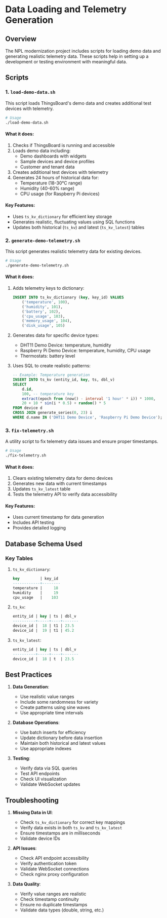 # Data Loading and Telemetry Generation

## Overview

The NPL modernization project includes scripts for loading demo data and generating realistic telemetry data. These scripts help in setting up a development or testing environment with meaningful data.

## Scripts

### 1. `load-demo-data.sh`

This script loads ThingsBoard's demo data and creates additional test devices with telemetry.

```bash
# Usage
./load-demo-data.sh
```

#### What it does:

1. Checks if ThingsBoard is running and accessible
2. Loads demo data including:
   - Demo dashboards with widgets
   - Sample devices and device profiles
   - Customer and tenant data
3. Creates additional test devices with telemetry
4. Generates 24 hours of historical data for:
   - Temperature (18-30°C range)
   - Humidity (40-60% range)
   - CPU usage (for Raspberry Pi devices)

#### Key Features:
- Uses `ts_kv_dictionary` for efficient key storage
- Generates realistic, fluctuating values using SQL functions
- Updates both historical (`ts_kv`) and latest (`ts_kv_latest`) tables

### 2. `generate-demo-telemetry.sh`

This script generates realistic telemetry data for existing devices.

```bash
# Usage
./generate-demo-telemetry.sh
```

#### What it does:

1. Adds telemetry keys to dictionary:
   ```sql
   INSERT INTO ts_kv_dictionary (key, key_id) VALUES 
       ('temperature', 100), 
       ('humidity', 101), 
       ('battery', 102),
       ('cpu_usage', 103),
       ('memory_usage', 104),
       ('disk_usage', 105)
   ```

2. Generates data for specific device types:
   - DHT11 Demo Device: temperature, humidity
   - Raspberry Pi Demo Device: temperature, humidity, CPU usage
   - Thermostats: battery level

3. Uses SQL to create realistic patterns:
   ```sql
   -- Example: Temperature generation
   INSERT INTO ts_kv (entity_id, key, ts, dbl_v) 
   SELECT 
       d.id, 
       100, -- temperature key
       extract(epoch from (now() - interval '1 hour' * i)) * 1000, 
       20 + 10 * sin(i * 0.5) + random() * 5
   FROM device d 
   CROSS JOIN generate_series(0, 23) i 
   WHERE d.name IN ('DHT11 Demo Device', 'Raspberry Pi Demo Device');
   ```

### 3. `fix-telemetry.sh`

A utility script to fix telemetry data issues and ensure proper timestamps.

```bash
# Usage
./fix-telemetry.sh
```

#### What it does:

1. Clears existing telemetry data for demo devices
2. Generates new data with current timestamps
3. Updates `ts_kv_latest` table
4. Tests the telemetry API to verify data accessibility

#### Key Features:
- Uses current timestamp for data generation
- Includes API testing
- Provides detailed logging

## Database Schema Used

### Key Tables

1. `ts_kv_dictionary`:
   ```sql
   key         | key_id 
   ------------+--------
   temperature |     18
   humidity    |     19
   cpu_usage   |    103
   ```

2. `ts_kv`:
   ```sql
   entity_id | key | ts | dbl_v
   ----------+-----+----+-------
   device_id |  18 | t1 | 23.5
   device_id |  19 | t1 | 45.2
   ```

3. `ts_kv_latest`:
   ```sql
   entity_id | key | ts | dbl_v
   ----------+-----+----+-------
   device_id |  18 | t  | 23.5
   ```

## Best Practices

1. **Data Generation**:
   - Use realistic value ranges
   - Include some randomness for variety
   - Create patterns using sine waves
   - Use appropriate time intervals

2. **Database Operations**:
   - Use batch inserts for efficiency
   - Update dictionary before data insertion
   - Maintain both historical and latest values
   - Use appropriate indexes

3. **Testing**:
   - Verify data via SQL queries
   - Test API endpoints
   - Check UI visualization
   - Validate WebSocket updates

## Troubleshooting

1. **Missing Data in UI**:
   - Check `ts_kv_dictionary` for correct key mappings
   - Verify data exists in both `ts_kv` and `ts_kv_latest`
   - Ensure timestamps are in milliseconds
   - Validate device IDs

2. **API Issues**:
   - Check API endpoint accessibility
   - Verify authentication token
   - Validate WebSocket connections
   - Check nginx proxy configuration

3. **Data Quality**:
   - Verify value ranges are realistic
   - Check timestamp continuity
   - Ensure no duplicate timestamps
   - Validate data types (double, string, etc.) 